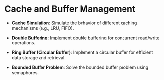 # Cache and Buffer Management

- **Cache Simulation**: Simulate the behavior of different caching mechanisms (e.g., LRU, FIFO).

- **Double Buffering**: Implement double buffering for concurrent read/write operations.

- **Ring Buffer (Circular Buffer)**: Implement a circular buffer for efficient data storage and retrieval.

- **Bounded Buffer Problem**: Solve the bounded buffer problem using semaphores.

